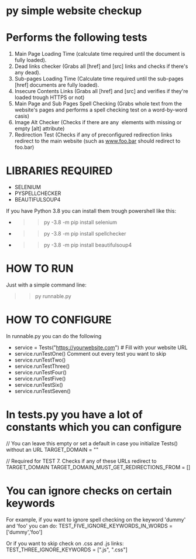 # py simple website checkup
# Performs the following tests
 1) Main Page Loading Time (calculate time required until the document is fully loaded).
 2) Dead links checker (Grabs all [href] and [src] links and checks if there's any dead).
 3) Sub-pages Loading Time (Calculate time required until the sub-pages [href] documents are fully loaded).
 4) Insecure Contents Links (Grabs all [href] and [src] and verifies if they're loaded trough HTTPS or not)
 5) Main Page and Sub Pages Spell Checking (Grabs whole text from the website's pages and performs a spell checking test on a word-by-word casis)
 6) Image Alt Checker (Checks if there are any <img> elements with missing or empty [alt] attribute)
 7) Redirection Test (Checks if any of preconfigured redirection links redirect to the main website (such as www.foo.bar should redirect to foo.bar)
 
# LIBRARIES REQUIRED

- SELENIUM
- PYSPELLCHECKER
- BEAUTIFULSOUP4

If you have Python 3.8 you can install them trough powershell like this:

- >> py -3.8 -m pip install selenium
- >> py -3.8 -m pip install spellchecker
- >> py -3.8 -m pip install beautifulsoup4


# HOW TO RUN

Just with a simple command line:

>> py runnable.py

# HOW TO CONFIGURE

In runnable.py you can do the following

- service = Tests("https://yourwebsite.com") # Fill with your website URL
- service.runTestOne() Comment out every test you want to skip
- service.runTestTwo()
- service.runTestThree()
- service.runTestFour()
- service.runTestFive()
- service.runTestSix()
- service.runTestSeven()

# In tests.py you have a lot of constants which you can configure

// You can leave this empty or set a default in case you initialize Tests() without an URL
TARGET_DOMAIN = "" 

// Required for TEST 7. Checks if any of these URLs redirect to TARGET_DOMAIN
TARGET_DOMAIN_MUST_GET_REDIRECTIONS_FROM = []

# You can ignore checks on certain keywords

For example, if you want to ignore spell checking on the keyword 'dummy' and 'foo' you can do:
TEST_FIVE_IGNORE_KEYWORDS_IN_WORDS = ['dummy','foo']

Or if you want to skip check on .css and .js links:
TEST_THREE_IGNORE_KEYWORDS = [".js", ".css"]

